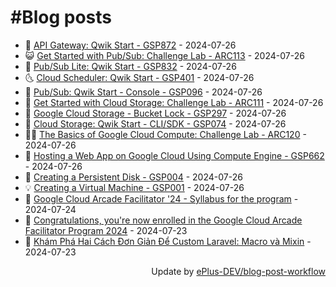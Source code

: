 # #Blog posts
<!-- BLOG-POST-LIST:START -->
- 🧰 [API Gateway: Qwik Start - GSP872](https://eplus.dev/api-gateway-qwik-start-gsp872) - 2024-07-26
- 😺 [Get Started with Pub/Sub: Challenge Lab - ARC113](https://eplus.dev/get-started-with-pubsub-challenge-lab-arc113) - 2024-07-26
- 🗽 [Pub/Sub Lite: Qwik Start - GSP832](https://eplus.dev/pubsub-lite-qwik-start-gsp832) - 2024-07-26
- 🌜 [Cloud Scheduler: Qwik Start - GSP401](https://eplus.dev/cloud-scheduler-qwik-start-gsp401) - 2024-07-26
- 📝 [Pub/Sub: Qwik Start - Console - GSP096](https://eplus.dev/pubsub-qwik-start-console-gsp096) - 2024-07-26
- 🚀 [Get Started with Cloud Storage: Challenge Lab - ARC111](https://eplus.dev/get-started-with-cloud-storage-challenge-lab-arc111) - 2024-07-26
- 💼 [Google Cloud Storage - Bucket Lock - GSP297](https://eplus.dev/google-cloud-storage-bucket-lock-gsp297) - 2024-07-26
- 🦣 [Cloud Storage: Qwik Start - CLI/SDK - GSP074](https://eplus.dev/cloud-storage-qwik-start-clisdk-gsp074) - 2024-07-26
- 👨‍🏫 [The Basics of Google Cloud Compute: Challenge Lab - ARC120](https://eplus.dev/the-basics-of-google-cloud-compute-challenge-lab-arc120) - 2024-07-26
- 🔭 [Hosting a Web App on Google Cloud Using Compute Engine - GSP662](https://eplus.dev/hosting-a-web-app-on-google-cloud-using-compute-engine-gsp662) - 2024-07-26
- 🤡 [Creating a Persistent Disk - GSP004](https://eplus.dev/creating-a-persistent-disk-gsp004) - 2024-07-26
- 💡 [Creating a Virtual Machine - GSP001](https://eplus.dev/creating-a-virtual-machine-gsp001) - 2024-07-26
- 🦣 [Google Cloud Arcade Facilitator &#39;24 - Syllabus for the program](https://eplus.dev/google-cloud-arcade-facilitator-24-syllabus-for-the-program) - 2024-07-24
- 💪 [Congratulations, you&#39;re now enrolled in the Google Cloud Arcade Facilitator Program 2024](https://eplus.dev/congratulations-youre-now-enrolled-in-the-google-cloud-arcade-facilitator-program-2024) - 2024-07-23
- 🤡 [Khám Phá Hai Cách Đơn Giản Để Custom Laravel: Macro và Mixin](https://eplus.dev/kham-pha-hai-cach-don-gian-de-custom-laravel-macro-va-mixin) - 2024-07-23<!-- BLOG-POST-LIST:END -->
<div align="right">
  Update by <a target="_blank"
    href="https://github.com/ePlus-DEV/blog-post-workflow">ePlus-DEV/blog-post-workflow</a>
</div>

